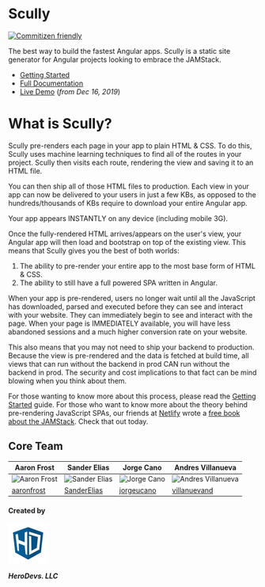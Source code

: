 # Scully

[![Commitizen friendly](https://img.shields.io/badge/commitizen-friendly-brightgreen.svg)](http://commitizen.github.io/cz-cli/)

The best way to build the fastest Angular apps. Scully is a static site generator for Angular projects looking to embrace the JAMStack.

- [Getting Started](docs/getting-started.md)
- [Full Documentation](docs/scully.md)
- [Live Demo](https://www.youtube.com/watch?v=Sh37rIUL-d4) (_from Dec 16, 2019_)

# What is Scully?
Scully pre-renders each page in your app to plain HTML & CSS. To do this, Scully uses machine learning techniques to find 
all of the routes in your project. Scully then visits each route, rendering the view and saving it to an HTML file.

You can then ship all of those HTML files to production. Each view in your app can now be delivered to your users in just 
a few KBs, as opposed to the hundreds/thousands of KBs require to download your entire Angular app. 

Your app appears INSTANTLY on any device (including mobile 3G). 

Once the fully-rendered HTML arrives/appears on the user's view, your Angular app will then load and bootstrap on top of
the existing view. This means that Scully gives you the best of both worlds:

1. The ability to pre-render your entire app to the most base form of HTML & CSS. 
2. The ability to still have a full powered SPA written in Angular. 

When your app is pre-rendered, users no longer wait until all the JavaScript has downloaded, parsed and executed before 
they can see and interact with your website. They can immediately begin to see and interact with the page. When your page
is IMMEDIATELY available, you will have less abandoned sessions and a much higher conversion rate on your website. 

This also means that you may not need to ship your backend to production. Because the view is pre-rendered and the
data is fetched at build time, all views that can run without the backend in prod CAN run without the backend in prod. 
The security and cost implications to that fact can be mind blowing when you think about them. 

For those wanting to know more about this process, please read the [Getting Started](docs/getting-started.md) guide. For
those who want to know more about the theory behind pre-rendering JavaScript SPAs, our friends at [Netlify](https://netlify.com)
wrote a [free book about the JAMStack](https://www.netlify.com/pdf/oreilly-modern-web-development-on-the-jamstack.pdf). 
Check that out today. 

## Core Team

| Aaron Frost                                                               | Sander Elias                                                                | Jorge Cano                                                                  | Andres Villanueva                                                                |
| ------------------------------------------------------------------------- | --------------------------------------------------------------------------- | --------------------------------------------------------------------------- | ---------------------------------------------------------------------------------|
| ![Aaron Frost](https://avatars0.githubusercontent.com/u/662832?s=120&v=4&1) | ![Sander Elias](https://avatars3.githubusercontent.com/u/1249083?s=120&v=4) | ![Jorge Cano](https://avatars3.githubusercontent.com/u/5982204?s=120&v=4)   | ![Andres Villanueva](https://avatars0.githubusercontent.com/u/1209238?s=120&v=4) |
| [aaronfrost](https://github.com/aaronfrost)                               | [SanderElias](https://github.com/SanderElias)                               | [jorgeucano](https://github.com/jorgeucano)                                 | [villanuevand](https://github.com/villanuevand)                                  |


#### Created by 
![logo Hero Devs](/assets/hero-devs-logo-80x80.jpg)

***HeroDevs. LLC***

